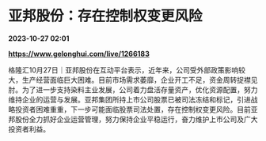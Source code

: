 # 亚邦股份：存在控制权变更风险

**2023-10-27 02:01**

**https://www.gelonghui.com/live/1266183**

格隆汇10月27日｜亚邦股份在互动平台表示，近年来，公司受外部政策影响较大，生产经营面临巨大困难。目前市场需求萎靡，企业开工不足，资金周转捉襟见肘。为了进一步支持染料主业发展，公司着力盘活存量资产，优化资源配置，努力维持企业的运营与发展。亚邦集团所持上市公司股票已被司法冻结和标记，引进战略投资者困难重重，下一步可能面临股票司法处置，存在控制权变更风险。目前亚邦股份全力抓好企业运营管理，努力保持企业平稳运行，奋力维护上市公司及广大投资者利益。